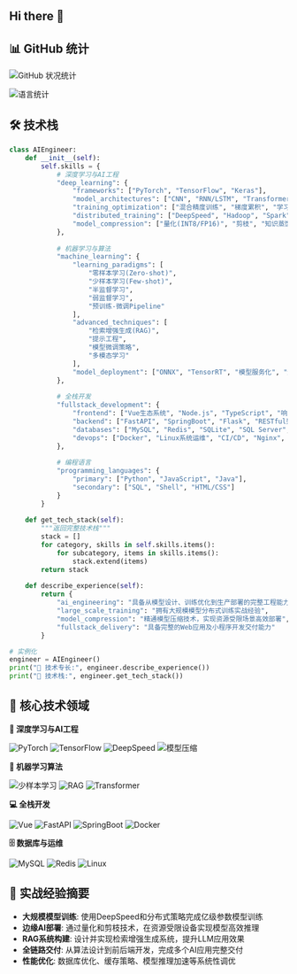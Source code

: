 ## Hi there 👋
## 📊 GitHub 统计
![ GitHub 状况统计](https://github-readme-stats.vercel.app/api?username=zxcvbnmkj&show_icons=true&theme=radical&show=reviews,discussions_started,discussions_answered,prs_merged,prs_merged_percentage)

![ 语言统计 ](https://github-readme-stats.vercel.app/api/top-langs/?username=zxcvbnmkj&layout=compact&theme=gruvbox)
## 🛠 技术栈
```python
class AIEngineer:
    def __init__(self):
        self.skills = {
            # 深度学习与AI工程
            "deep_learning": {
                "frameworks": ["PyTorch", "TensorFlow", "Keras"],
                "model_architectures": ["CNN", "RNN/LSTM", "Transformer", "BERT系列"],
                "training_optimization": ["混合精度训练", "梯度累积", "学习率调度"],
                "distributed_training": ["DeepSpeed", "Hadoop", "Spark", "多GPU并行"],
                "model_compression": ["量化(INT8/FP16)", "剪枝", "知识蒸馏", "模型轻量化"]
            },
            
            # 机器学习与算法
            "machine_learning": {
                "learning_paradigms": [
                    "零样本学习(Zero-shot)", 
                    "少样本学习(Few-shot)",
                    "半监督学习", 
                    "弱监督学习",
                    "预训练-微调Pipeline"
                ],
                "advanced_techniques": [
                    "检索增强生成(RAG)",
                    "提示工程", 
                    "模型微调策略",
                    "多模态学习"
                ],
                "model_deployment": ["ONNX", "TensorRT", "模型服务化", "边缘部署"]
            },
            
            # 全栈开发
            "fullstack_development": {
                "frontend": ["Vue生态系统", "Node.js", "TypeScript", "响应式Web开发"],
                "backend": ["FastAPI", "SpringBoot", "Flask", "RESTful架构"],
                "databases": ["MySQL", "Redis", "SQLite", "SQL Server", "数据库优化"],
                "devops": ["Docker", "Linux系统运维", "CI/CD", "Nginx", "系统监控"]
            },
            
            # 编程语言
            "programming_languages": {
                "primary": ["Python", "JavaScript", "Java"],
                "secondary": ["SQL", "Shell", "HTML/CSS"]
            }
        }
    
    def get_tech_stack(self):
        """返回完整技术栈"""
        stack = []
        for category, skills in self.skills.items():
            for subcategory, items in skills.items():
                stack.extend(items)
        return stack
    
    def describe_experience(self):
        return {
            "ai_engineering": "具备从模型设计、训练优化到生产部署的完整工程能力",
            "large_scale_training": "拥有大规模模型分布式训练实战经验",
            "model_compression": "精通模型压缩技术，实现资源受限场景高效部署",
            "fullstack_delivery": "具备完整的Web应用及小程序开发交付能力"
        }

# 实例化
engineer = AIEngineer()
print("🎯 技术专长:", engineer.describe_experience())
print("🚀 技术栈:", engineer.get_tech_stack())
```
## 🎯 核心技术领域

**🤖 深度学习与AI工程**

![PyTorch](https://img.shields.io/badge/PyTorch-Expert-red)
![TensorFlow](https://img.shields.io/badge/TensorFlow-Advanced-orange)
![DeepSpeed](https://img.shields.io/badge/DeepSpeed-Intermediate-yellow)
![模型压缩](https://img.shields.io/badge/模型压缩-Expert-red)

**🔬 机器学习算法**

![少样本学习](https://img.shields.io/badge/少样本学习-Advanced-orange)
![RAG](https://img.shields.io/badge/RAG-Intermediate-yellow)
![Transformer](https://img.shields.io/badge/Transformer-Expert-red)

**💻 全栈开发**

![Vue](https://img.shields.io/badge/Vue-Advanced-orange)
![FastAPI](https://img.shields.io/badge/FastAPI-Expert-red)
![SpringBoot](https://img.shields.io/badge/SpringBoot-Intermediate-yellow)
![Docker](https://img.shields.io/badge/Docker-Advanced-orange)

**🗄️ 数据库与运维**

![MySQL](https://img.shields.io/badge/MySQL-Expert-red)
![Redis](https://img.shields.io/badge/Redis-Advanced-orange)
![Linux](https://img.shields.io/badge/Linux-Expert-red)

## 💼 实战经验摘要

- **大规模模型训练**: 使用DeepSpeed和分布式策略完成亿级参数模型训练
- **边缘AI部署**: 通过量化和剪枝技术，在资源受限设备实现模型高效推理
- **RAG系统构建**: 设计并实现检索增强生成系统，提升LLM应用效果
- **全链路交付**: 从算法设计到前后端开发，完成多个AI应用完整交付
- **性能优化**: 数据库优化、缓存策略、模型推理加速等系统性调优
